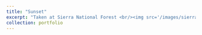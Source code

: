 ```yaml
---
title: "Sunset"
excerpt: "Taken at Sierra National Forest <br/><img src='/images/sierra.JPG'>"
collection: portfolio
---
```


